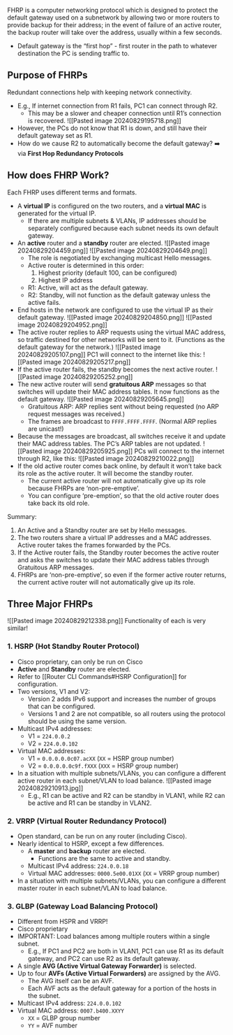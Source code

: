 FHRP is a computer networking protocol which is designed to protect the default gateway used on a subnetwork by allowing two or more routers to provide backup for their address; in the event of failure of an active router, the backup router will take over the address, usually within a few seconds.
- Default gateway is the “first hop” - first router in the path to whatever destination the PC is sending traffic to.
## Purpose of FHRPs
Redundant connections help with keeping network connectivity.
- E.g., If internet connection from R1 fails, PC1 can connect through R2.
	- This may be a slower and cheaper connection until R1’s connection is recovered. 
![[Pasted image 20240829195718.png]]
 - However, the PCs do not know that R1 is down, and still have their default gateway set as R1.
 - How do we cause R2 to automatically become the default gateway? ➡️ via **First Hop Redundancy Protocols**
## How does FHRP Work?
Each FHRP uses different terms and formats.
- A **virtual IP** is configured on the two routers, and a **virtual MAC** is generated for the virtual IP. 
	- If there are multiple subnets & VLANs, IP addresses should be separately configured because each subnet needs its own default gateway.
- An **active** router and a **standby** router are elected.
	![[Pasted image 20240829204459.png]] ![[Pasted image 20240829204649.png]]
	- The role is negotiated by exchanging multicast Hello messages.
	- Active router is determined in this order:
		1. Highest priority (default 100, can be configured)
		2. Highest IP address
	- R1: Active, will act as the default gateway.
	- R2: Standby, will not function as the default gateway unless the active fails.
- End hosts in the network are configured to use the virtual IP as their default gateway.
	![[Pasted image 20240829204850.png]]
	![[Pasted image 20240829204952.png]]
- The active router replies to ARP requests using the virtual MAC address, so traffic destined for other networks will be sent to it. (Functions as the default gateway for the network.)
	![[Pasted image 20240829205107.png]]
	PC1 will connect to the internet like this: ![[Pasted image 20240829205217.png]]
- If the active router fails, the standby becomes the next active router.
	![[Pasted image 20240829205252.png]]
- The new active router will send **gratuitous ARP** messages so that switches will update their MAC address tables. It now functions as the default gateway. ![[Pasted image 20240829205645.png]]
	- Gratuitous ARP: ARP replies sent without being requested (no ARP request messages was received.)
	- The frames are broadcast to `FFFF.FFFF.FFFF`. (Normal ARP replies are unicast!)
- Because the messages are broadcast, all switches receive it and update their MAC address tables. The PC’s ARP tables are not updated.
	![[Pasted image 20240829205925.png]]
	PCs will connect to the internet through R2, like this:
	![[Pasted image 20240829210022.png]]
- If the old active router comes back online, by default it won’t take back its role as the active router. It will become the standby router.
	- The current active router will not automatically give up its role because FHRPs are ‘non-pre-emptive’.
	- You can configure ‘pre-emption’, so that the old active router does take back its old role.

Summary:
1. An Active and a Standby router are set by Hello messages. 
2. The two routers share a virtual IP addresses and a MAC addresses. Active router takes the frames forwarded by the PCs.
3. If the Active router fails, the Standby router becomes the active router and asks the switches to update their MAC address tables through Gratuitous ARP messages.
4. FHRPs are ‘non-pre-emptive’, so even if the former active router returns, the current active router will not automatically give up its role. 
## Three Major FHRPs
![[Pasted image 20240829212338.png]]
Functionality of each is very similar!
### 1. HSRP (Hot Standby Router Protocol)
- Cisco proprietary, can only be run on Cisco
- **Active** and **Standby** router are elected.
- Refer to [[Router CLI Commands#HSRP Configuration]] for configuration.
- Two versions, V1 and V2:
	- Version 2 adds IPv6 support and increases the number of groups that can be configured.
	- Versions 1 and 2 are not compatible, so all routers using the protocol should be using the same version.
- Multicast IPv4 addresses:
	- V1 = `224.0.0.2`
	- V2 = `224.0.0.102`
- Virtual MAC addresses:
	- V1 = `0.0.0.0.0c07.acXX` (`XX` = HSRP group number)
	- V2 = `0.0.0.0.0c9f.fXXX` (`XXX` = HSRP group number)
- In a situation with multiple subnets/VLANs, you can configure a different active router in each subnet/VLAN to load balance.
	![[Pasted image 20240829210913.jpg]]
	- E.g., R1 can be active and R2 can be standby in VLAN1, while R2 can be active and R1 can be standby in VLAN2.
### 2. VRRP (Virtual Router Redundancy Protocol)
- Open standard, can be run on any router (including Cisco).
- Nearly identical to HSRP, except a few differences.
	- A **master** and **backup** router are elected.
		- Functions are the same to active and standby.
	- Multicast IPv4 address: `224.0.0.18`
	- Virtual MAC addresses: `0000.5e00.01XX` (`XX` = VRRP group number)
- In a situation with multiple subnets/VLANs, you can configure a different master router in each subnet/VLAN to load balance.
### 3. GLBP (Gateway Load Balancing Protocol)
- Different from HSPR and VRRP!
- Cisco proprietary
- IMPORTANT: Load balances among multiple routers within a single subnet.
	- E.g., If PC1 and PC2 are both in VLAN1, PC1 can use R1 as its default gateway, and PC2 can use R2 as its default gateway.
- A single **AVG (Active Virtual Gateway Forwarder)** is selected.
- Up to four **AVFs (Active Virtual Forwarders)** are assigned by the AVG.
	- The AVG itself can be an AVF.
	- Each AVF acts as the default gateway for a portion of the hosts in the subnet.
- Multicast IPv4 address: `224.0.0.102`
- Virtual MAC address: `0007.b400.XXYY`
	- `XX` = GLBP group number
	- `YY` = AVF number
